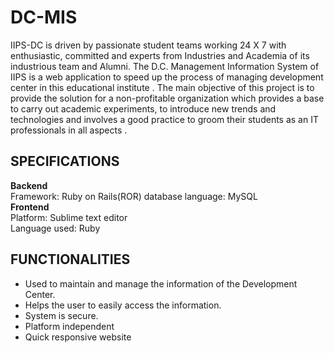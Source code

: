 # DC-MIS
IIPS-DC is driven by passionate student teams working 24 X 7 with enthusiastic, committed and experts from Industries and Academia of its industrious team and Alumni.
The D.C. Management Information System of IIPS is a web application to speed up the process of managing development center in this educational institute . 
The main objective of this project is to provide the solution for a non-profitable organization which provides a base to carry out academic experiments, to introduce new trends and technologies and involves a good practice to groom their students as an IT professionals in all aspects .

## SPECIFICATIONS
**Backend**   
Framework: Ruby on Rails(ROR) 
database language: MySQL  
**Frontend**    
Platform: Sublime text editor   
Language used: Ruby  


## FUNCTIONALITIES
* Used to maintain and manage the information of the Development Center.
* Helps the user to easily access the information.
* System is secure.
* Platform independent
* Quick responsive website
